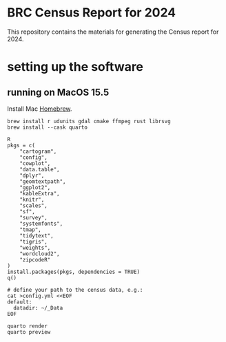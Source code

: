 # BRC Census Report for 2024

This repository contains the materials for generating the Census report for 2024.

# setting up the software

## running on MacOS 15.5

Install Mac [Homebrew](https://brew.sh/).

```         
brew install r udunits gdal cmake ffmpeg rust librsvg
brew install --cask quarto

R
pkgs = c(
    "cartogram",
    "config",
    "cowplot",
    "data.table",
    "dplyr",
    "geomtextpath",
    "ggplot2",
    "kableExtra",
    "knitr",
    "scales",
    "sf",
    "survey",
    "systemfonts",
    "tmap",
    "tidytext",
    "tigris",
    "weights",
    "wordcloud2",
    "zipcodeR"
)
install.packages(pkgs, dependencies = TRUE)
q()

# define your path to the census data, e.g.:
cat >config.yml <<EOF
default:
  datadir: ~/_Data
EOF

quarto render
quarto preview
```
